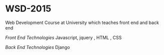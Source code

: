 # WSD-2015
Web Development Course at University which teaches front end and back end

*Front End Technologies*
Javascript, jquery , HTML , CSS

*Back End Technologies*
Django
